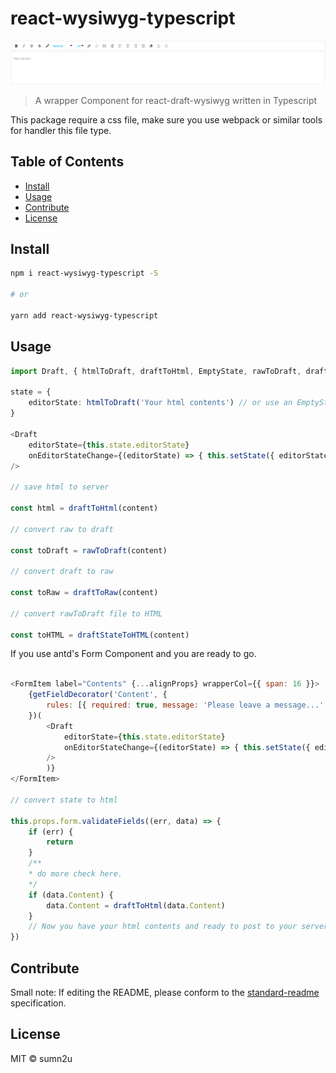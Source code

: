 # react-wysiwyg-typescript

![banner](assests/wysiwyg.png)

> A wrapper Component for react-draft-wysiwyg written in Typescript


This package require a css file, make sure you use webpack or similar tools for handler this file type.

## Table of Contents

- [Install](#install)
- [Usage](#usage)
- [Contribute](#contribute)
- [License](#license)

## Install

```sh
npm i react-wysiwyg-typescript -S

# or

yarn add react-wysiwyg-typescript

```

## Usage

```ts
import Draft, { htmlToDraft, draftToHtml, EmptyState, rawToDraft, draftToRaw } from 'react-wysiwyg-typescript'

state = {
    editorState: htmlToDraft('Your html contents') // or use an EmptyState
}

<Draft
    editorState={this.state.editorState}
    onEditorStateChange={(editorState) => { this.setState({ editorState }) }}
/>

// save html to server

const html = draftToHtml(content)

// convert raw to draft

const toDraft = rawToDraft(content)

// convert draft to raw

const toRaw = draftToRaw(content)

// convert rawToDraft file to HTML

const toHTML = draftStateToHTML(content)

```

If you use antd's Form Component and you are ready to go.

```js

<FormItem label="Contents" {...alignProps} wrapperCol={{ span: 16 }}>
    {getFieldDecorator('Content', {
        rules: [{ required: true, message: 'Please leave a message...' }],
    })(
        <Draft
            editorState={this.state.editorState}
            onEditorStateChange={(editorState) => { this.setState({ editorState }) }}
        />
        )}
</FormItem>

// convert state to html

this.props.form.validateFields((err, data) => {
    if (err) {
        return
    }
    /**
    * do more check here.
    */
    if (data.Content) {
        data.Content = draftToHtml(data.Content)
    }
    // Now you have your html contents and ready to post to your server.
})

```

## Contribute



Small note: If editing the README, please conform to the [standard-readme](https://github.com/RichardLitt/standard-readme) specification.

## License

MIT © sumn2u
